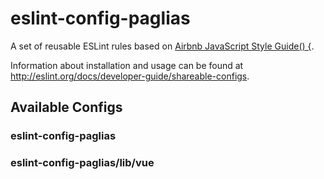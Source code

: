 # eslint-config-paglias

A set of reusable ESLint rules based on [Airbnb JavaScript Style Guide() {](https://github.com/airbnb/javascript).

Information about installation and usage can be found at http://eslint.org/docs/developer-guide/shareable-configs.

## Available Configs

### eslint-config-paglias
### eslint-config-paglias/lib/vue